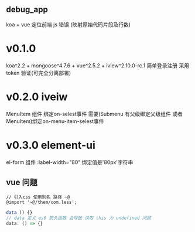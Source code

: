 ## debug_app

koa + vue 定位前端 js 错误 (映射原始代码片段及行数)
# v0.1.0

koa^2.2 + mongoose^4.7.6 + vue^2.5.2 + iview^2.10.0-rc.1 简单登录注册 采用 token 验证(可完全分离部署)

# v0.2.0 iveiw

MenuItem 组件 绑定on-selest事件
需要(Submenu 有父级绑定父级组件 或者 MenuItem)绑定on-menu-item-selest事件

# v0.3.0 element-ui

el-form 组件 :label-width="80" 绑定值是'80px'字符串

## vue 问题
```less
// 引入css 使用别名 路径 ~@
@import '~@/them/com.less';
```
```js
data () {}
// data 定义 es6 箭头函数 会导致 读取 this 为 undefined 问题
data: () => {}
```
